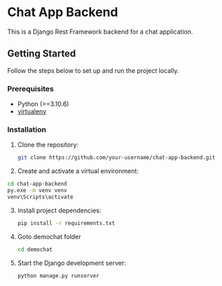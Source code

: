 # Chat App Backend

This is a Django Rest Framework backend for a chat application.

## Getting Started

Follow the steps below to set up and run the project locally.

### Prerequisites

- Python (>=3.10.6)
- [virtualenv](https://pypi.org/project/virtualenv/)

### Installation

1. Clone the repository:

   ```bash
   git clone https://github.com/your-username/chat-app-backend.git
   ```
   
2. Create and activate a virtual environment:

  ```bash
  cd chat-app-backend
  py.exe -m venv venv
  venv\Scripts\activate
  ```

3. Install project dependencies:

   ```bash
   pip install -r requirements.txt
   ```

4. Goto demochat folder

   ```bash
   cd demochat
   ```

5. Start the Django development server:

   ```bash
   python manage.py runserver
   ```



   
